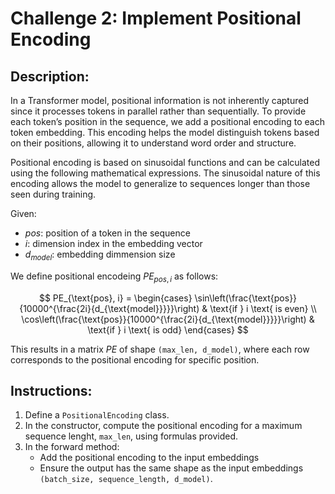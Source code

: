 # Challenge 2: Implement Positional Encoding

## Description:

In a Transformer model, positional information is not inherently captured since it 
processes tokens in parallel rather than sequentially. To provide each token’s position in 
the sequence, we add a positional encoding to each token embedding. This encoding helps the 
model distinguish tokens based on their positions, allowing it to understand word order and 
structure.

Positional encoding is based on sinusoidal functions and can be calculated using the 
following mathematical expressions. The sinusoidal nature of this encoding allows the model 
to generalize to sequences longer than those seen during training.


Given:

- $pos$: position of a token in the sequence
- $i$: dimension index in the embedding vector
- $d_{model}$: embedding dimmension size

We define positional encodeing $PE_{pos,i}$ as follows:

$$
PE_{\text{pos}, i} = 
\begin{cases} 
\sin\left(\frac{\text{pos}}{10000^{\frac{2i}{d_{\text{model}}}}}\right) & \text{if } i \text{ is even} \\
\cos\left(\frac{\text{pos}}{10000^{\frac{2i}{d_{\text{model}}}}}\right) & \text{if } i \text{ is odd} 
\end{cases}
$$

This results in a matrix $PE$ of shape `(max_len, d_model)`, where each row corresponds
to the positional encoding for specific position.

## Instructions:
 1. Define a `PositionalEncoding` class.
 2. In the constructor, compute the positional encoding for a maximum sequence lenght, `max_len`,
    using formulas provided.
 2. In the forward method:
    - Add the positional encoding to the input embeddings
    - Ensure the output has the same shape as the input embeddings 
      `(batch_size, sequence_length, d_model)`.  

